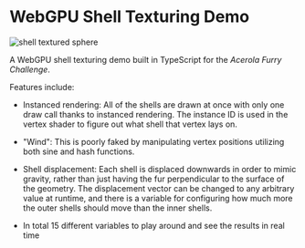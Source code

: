 # WebGPU Shell Texturing Demo
![shell textured sphere](assets/shell-textured-sphere.png)

A WebGPU shell texturing demo built in TypeScript for the *Acerola Furry Challenge*.

Features include:

- Instanced rendering: All of the shells are drawn at once with only one draw call thanks to instanced rendering. The instance ID is used in the vertex shader to figure out what shell that vertex lays on.

- "Wind": This is poorly faked by manipulating vertex positions utilizing both sine and hash functions.

- Shell displacement: Each shell is displaced downwards in order to mimic gravity, rather than just having the fur perpendicular to the surface of the geometry. The displacement vector can be changed to any arbitrary value at runtime, and there is a variable for configuring how much more the outer shells should move than the inner shells.

- In total 15 different variables to play around and see the results in real time